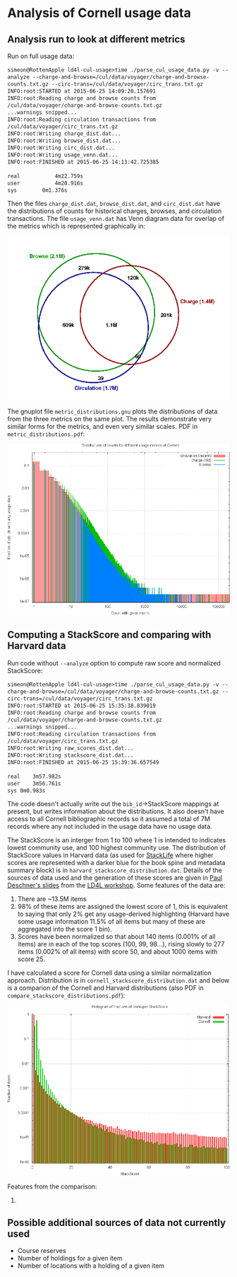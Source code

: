 # Analysis of Cornell usage data

## Analysis run to look at different metrics

Run on full usage data:

```
simeon@RottenApple ld4l-cul-usage>time ./parse_cul_usage_data.py -v --analyze --charge-and-browse=/cul/data/voyager/charge-and-browse-counts.txt.gz --circ-trans=/cul/data/voyager/circ_trans.txt.gz 
INFO:root:STARTED at 2015-06-25 14:09:20.157691
INFO:root:Reading charge and browse counts from /cul/data/voyager/charge-and-browse-counts.txt.gz
...warnings snipped...
INFO:root:Reading circulation transactions from /cul/data/voyager/circ_trans.txt.gz
INFO:root:Writing charge_dist.dat...
INFO:root:Writing browse_dist.dat...
INFO:root:Writing circ_dist.dat...
INFO:root:Writing usage_venn.dat...
INFO:root:FINISHED at 2015-06-25 14:13:42.725385

real		   4m22.759s
user		   4m20.916s
sys		   0m1.376s
```

Then the files `charge_dist.dat`, `browse_dist.dat`, and `circ_dist.dat` have the distributions of counts for historical charges, browses, and circulation transactions. The file `usage_venn.dat` has Venn diagram data for overlap of the metrics which is represented graphically in:

![Venn diagram of metric data overlaps](usage_venn.png)

The gnuplot file `metric_distributions.gnu` plots the distributions of data from the three metrics on the same plot. The results demonstrate very similar forms for the metrics, and even very similar scales. PDF in `metric_distributions.pdf`: 

![Comparison of data distributions from the different metrics](metric_distributions.png)

## Computing a StackScore and comparing with Harvard data

Run code without `--analyze` option to compute raw score and normalized StackScore:

```
simeon@RottenApple ld4l-cul-usage>time ./parse_cul_usage_data.py -v --charge-and-browse=/cul/data/voyager/charge-and-browse-counts.txt.gz --circ-trans=/cul/data/voyager/circ_trans.txt.gz 
INFO:root:STARTED at 2015-06-25 15:35:38.839019
INFO:root:Reading charge and browse counts from /cul/data/voyager/charge-and-browse-counts.txt.gz
...warnings snipped...
INFO:root:Reading circulation transactions from /cul/data/voyager/circ_trans.txt.gz
INFO:root:Writing raw_scores_dist.dat...
INFO:root:Writing stackscore_dist.dat...
INFO:root:FINISHED at 2015-06-25 15:39:36.657549

real	3m57.982s
user	3m56.761s
sys	0m0.983s
```

The code doesn't actually write out the `bib_id`->StackScore mappings at present, but writes information about the distributions. It also doesn't have access to all Cornell bibliographic records so it assumed a total of 7M records where any not included in the usage data have no usage data.

The StackScore is an interger from 1 to 100 where 1 is intended to indicates lowest community use, and 100 highest community use. The distribution of StackScore values in Harvard data (as used for [StackLife](http://stacklife.harvard.edu/) where higher scores are represented with a darker blue for the book spine and metadata summary block) is in `harvard_stackscore_distribution.dat`. Details of the sources of data used and the generation of these scores are given in [Paul Deschner's slides](https://wiki.duraspace.org/download/attachments/68060801/LD4L%20Usage%20Data.pdf?version=1&modificationDate=1425566384182&api=v2) from the [LD4L workshop](https://wiki.duraspace.org/display/ld4l/LD4L+Workshop+Agenda). Some features of the data are:

  1. There are ~13.5M items
  2. 98% of these items are assigned the lowest score of 1, this is equivalent to saying that only 2% get any usage-derived highlighting (Harvard have some usage information 11.5% of all items but many of these are aggregated into the score 1 bin).
  3. Scores have been normalized so that about 140 items (0.001% of all items) are in each of the top scores (100, 99, 98...), rising slowly to 277 items (0.002% of all items) with score 50, and about 1000 items with score 25.
  
I have calculated a score for Cornell data using a similar normalization approach. Distribution is in `cornell_stackscore_distribution.dat` and below is a comparion of the Cornell and Harvard distributions (also PDF in `compare_stackscore_distributions.pdf`):

![Comparison of the Cornell and Harvard StackScore distributions](compare_stackscore_distributions.png)

Features from the comparison:

  1. 

## Possible additional sources of data not currently used

  * Course reserves
  * Number of holdings for a given item
  * Number of locations with a holding of a given item
  
